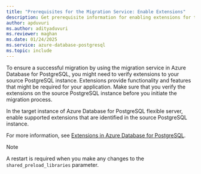 ```yaml
---
title: "Prerequisites for the Migration Service: Enable Extensions"
description: Get prerequisite information for enabling extensions for the migration service in Azure Database for PostgreSQL.
author: apduvuri
ms.author: adityaduvuri
ms.reviewer: maghan
ms.date: 01/24/2025
ms.service: azure-database-postgresql
ms.topic: include
---
```


To ensure a successful migration by using the migration service in Azure Database for PostgreSQL, you might need to verify extensions to your source PostgreSQL instance. Extensions provide functionality and features that might be required for your application. Make sure that you verify the extensions on the source PostgreSQL instance before you initiate the migration process.

In the target instance of Azure Database for PostgreSQL flexible server, enable supported extensions that are identified in the source PostgreSQL instance.

For more information, see [Extensions in Azure Database for PostgreSQL](../../../../flexible-server/concepts-extensions.md#how-to-use-postgresql-extensions).

> [!NOTE]  
> A restart is required when you make any changes to the `shared_preload_libraries` parameter.
